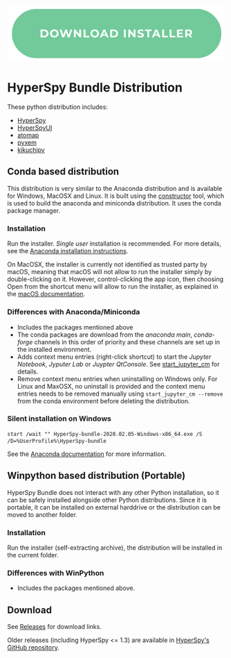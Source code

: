 <p align="center">
<a href="https://github.com/hyperspy/hyperspy-bundle/releases"><img src="./images/download_button.png"></a>
</p>


# HyperSpy Bundle Distribution

These python distribution includes:
- [HyperSpy](https://hyperspy.org)
- [HyperSpyUI](https://hyperspy.org/hyperspyUI)
- [atomap](https://atomap.org)
- [pyxem](www.pyxem.org)
- [kikuchipy](https://kikuchipy.org)

## Conda based distribution

This distribution is very similar to the Anaconda distribution and is available for Windows, MacOSX and Linux.
It is built using the [constructor](https://github.com/conda/constructor) tool, which is used to build the
anaconda and miniconda distribution. It uses the conda package manager.

### Installation

Run the installer. *Single user* installation is recommended.
For more details, see the [Anaconda installation instructions](https://docs.anaconda.com/anaconda/install).

On MacOSX, the installer is currently not identified as trusted party by macOS, meaning that macOS will not allow
to run the installer simply by double-clicking on it. However, control-clicking the app icon, then choosing Open
from the shortcut menu will allow to run the installer, as explained in the [macOS documentation](https://support.apple.com/en-gb/guide/mac-help/mh40616/mac).


### Differences with Anaconda/Miniconda

* Includes the packages mentioned above
* The conda packages are download from the *anaconda main*, *conda-forge* channels in this order of priority 
  and these channels are set up in the installed environment.
* Adds context menu entries (right-click shortcut) to start the *Jupyter Notebook*, *Jyputer Lab* or *Juypter QtConsole*.
  See [start_jupyter_cm](https://github.com/hyperspy/start_jupyter_cm) for details.
* Remove context menu entries when uninstalling on Windows only. For Linux and MaxOSX, no uninstall is provided and
  the context menu entries needs to be removed manually using `start_jupyter_cm --remove` from the conda environment before
  deleting the distribution.

### Silent installation on Windows

```
start /wait "" HyperSpy-bundle-2020.02.05-Windows-x86_64.exe /S /D=%UserProfile%\HyperSpy-bundle
```

See the [Anaconda documentation](https://docs.anaconda.com/anaconda/install/silent-mode) for more information.

## Winpython based distribution (Portable)

HyperSpy Bundle does not interact with any other Python installation, so it can be safely installed alongside other
Python distributions. Since it is portable, it can be installed on external harddrive or the distribution can be moved to another
folder.

### Installation

Run the installer (self-extracting archive), the distribution will be installed in the current folder.

### Differences with WinPython

* Includes the packages mentioned above.

## Download

See [Releases](https://github.com/hyperspy/hyperspy-bundle/releases) for download links.

Older releases (including HyperSpy <= 1.3) are available in [HyperSpy's GitHub repository](https://github.com/hyperspy/hyperspy/releases).
